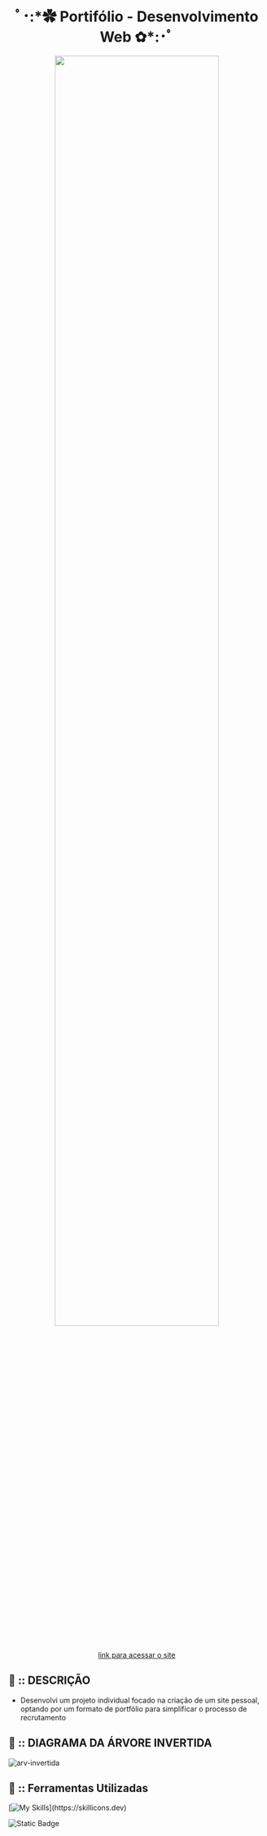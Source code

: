 <div align="center">

<h1> ﾟ･:*✿ Portifólio - Desenvolvimento Web ✿*:･ﾟ </h1>

<img width="80%" src="https://github.com/Cam1ss/Portifolio-replit/assets/125037138/4b3ddfe0-e604-4a86-ba3f-1c8607ab2b6f">

<a href="https://cam1ss.github.io/Portifolio-Meu/"  target="_blank">link para acessar o site</a>

</div>

<div align="left">

<h2> 🍓 :: DESCRIÇÃO </h2>
   
- Desenvolvi um projeto individual focado na criação de um site pessoal, optando por um formato de portfólio para simplificar o processo de recrutamento 

<h2> 🍓 :: DIAGRAMA DA ÁRVORE INVERTIDA </h2>

![arv-invertida](https://github.com/Cam1ss/Portifolio-replit/assets/125037138/f2bbfad9-d2e9-48cb-b552-e38e8272daf3)

<h2> 🍓 :: Ferramentas Utilizadas </h2>

[![My Skills](https://skillicons.dev/icons?i=,js,html,css,nodejs,replit,figma,vscode,)](https://skillicons.dev)

</div>

![Static Badge](https://img.shields.io/badge/STATUS-EM%20ANDAMENTO-brightgreen?style=for-the-badge&color=pink)
